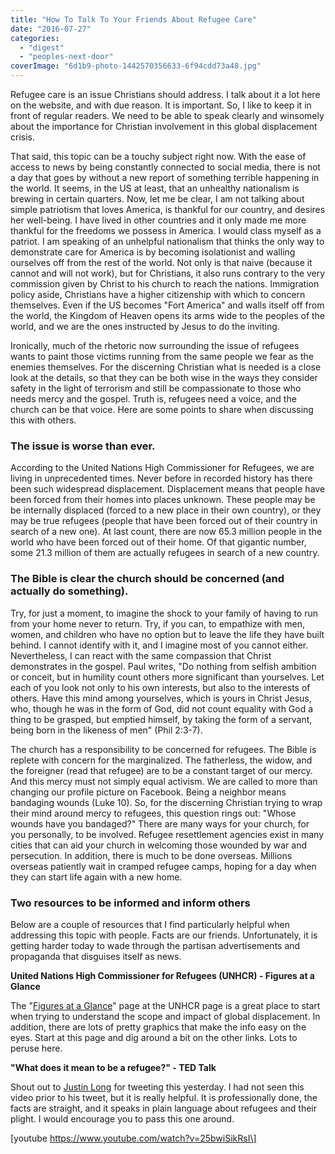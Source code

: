 ```yaml
---
title: "How To Talk To Your Friends About Refugee Care"
date: "2016-07-27"
categories: 
  - "digest"
  - "peoples-next-door"
coverImage: "6d1b9-photo-1442570356633-6f94cdd73a48.jpg"
---
```


Refugee care is an issue Christians should address. I talk about it a lot here on the website, and with due reason. It is important. So, I like to keep it in front of regular readers. We need to be able to speak clearly and winsomely about the importance for Christian involvement in this global displacement crisis.

That said, this topic can be a touchy subject right now. With the ease of access to news by being constantly connected to social media, there is not a day that goes by without a new report of something terrible happening in the world. It seems, in the US at least, that an unhealthy nationalism is brewing in certain quarters. Now, let me be clear, I am not talking about simple patriotism that loves America, is thankful for our country, and desires her well-being. I have lived in other countries and it only made me more thankful for the freedoms we possess in America. I would class myself as a patriot. I am speaking of an unhelpful nationalism that thinks the only way to demonstrate care for America is by becoming isolationist and walling ourselves off from the rest of the world. Not only is that naive (because it cannot and will not work), but for Christians, it also runs contrary to the very commission given by Christ to his church to reach the nations. Immigration policy aside, Christians have a higher citizenship with which to concern themselves. Even if the US becomes "Fort America" and walls itself off from the world, the Kingdom of Heaven opens its arms wide to the peoples of the world, and we are the ones instructed by Jesus to do the inviting.

Ironically, much of the rhetoric now surrounding the issue of refugees wants to paint those victims running from the same people we fear as the enemies themselves. For the discerning Christian what is needed is a close look at the details, so that they can be both wise in the ways they consider safety in the light of terrorism and still be compassionate to those who needs mercy and the gospel. Truth is, refugees need a voice, and the church can be that voice. Here are some points to share when discussing this with others.

### The issue is worse than ever.

According to the United Nations High Commissioner for Refugees, we are living in unprecedented times. Never before in recorded history has there been such widespread displacement. Displacement means that people have been forced from their homes into places unknown. These people may be be internally displaced (forced to a new place in their own country), or they may be true refugees (people that have been forced out of their country in search of a new one). At last count, there are now 65.3 million people in the world who have been forced out of their home. Of that gigantic number, some 21.3 million of them are actually refugees in search of a new country.

### The Bible is clear the church should be concerned (and actually do something).

Try, for just a moment, to imagine the shock to your family of having to run from your home never to return. Try, if you can, to empathize with men, women, and children who have no option but to leave the life they have built behind. I cannot identify with it, and I imagine most of you cannot either. Nevertheless, I can react with the same compassion that Christ demonstrates in the gospel. Paul writes, "Do nothing from selfish ambition or conceit, but in humility count others more significant than yourselves. Let each of you look not only to his own interests, but also to the interests of others. Have this mind among yourselves, which is yours in Christ Jesus, who, though he was in the form of God, did not count equality with God a thing to be grasped, but emptied himself, by taking the form of a servant, being born in the likeness of men" (Phil 2:3-7).

The church has a responsibility to be concerned for refugees. The Bible is replete with concern for the marginalized. The fatherless, the widow, and the foreigner (read that refugee) are to be a constant target of our mercy. And this mercy must not simply equal activism. We are called to more than changing our profile picture on Facebook. Being a neighbor means bandaging wounds (Luke 10). So, for the discerning Christian trying to wrap their mind around mercy to refugees, this question rings out: "Whose wounds have you bandaged?" There are many ways for your church, for you personally, to be involved. Refugee resettlement agencies exist in many cities that can aid your church in welcoming those wounded by war and persecution. In addition, there is much to be done overseas. Millions overseas patiently wait in cramped refugee camps, hoping for a day when they can start life again with a new home.

### Two resources to be informed and inform others

Below are a couple of resources that I find particularly helpful when addressing this topic with people. Facts are our friends. Unfortunately, it is getting harder today to wade through the partisan advertisements and propaganda that disguises itself as news.

**United Nations High Commissioner for Refugees (UNHCR) - Figures at a Glance**

The "[Figures at a Glance](http://www.unhcr.org/en-us/figures-at-a-glance.html)" page at the UNHCR page is a great place to start when trying to understand the scope and impact of global displacement. In addition, there are lots of pretty graphics that make the info easy on the eyes. Start at this page and dig around a bit on the other links. Lots to peruse here.

**"What does it mean to be a refugee?" - TED Talk**

Shout out to [Justin Long](https://twitter.com/justindlong/status/758006479530102785) for tweeting this yesterday. I had not seen this video prior to his tweet, but it is really helpful. It is professionally done, the facts are straight, and it speaks in plain language about refugees and their plight. I would encourage you to pass this one around.

\[youtube https://www.youtube.com/watch?v=25bwiSikRsI\]
